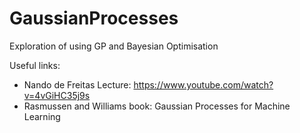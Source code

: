 # GaussianProcesses

Exploration of using GP and Bayesian Optimisation

Useful links:

* Nando de Freitas Lecture: https://www.youtube.com/watch?v=4vGiHC35j9s
* Rasmussen and Williams book: Gaussian Processes for Machine Learning



